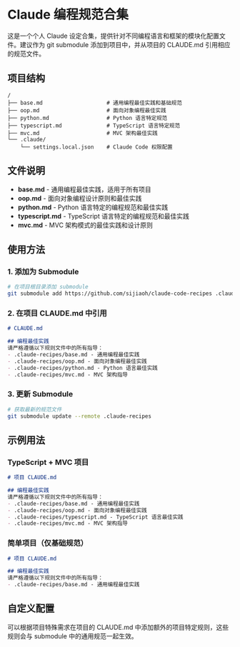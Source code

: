 # Claude 编程规范合集

这是一个个人 Claude 设定合集，提供针对不同编程语言和框架的模块化配置文件。建议作为 git submodule 添加到项目中，并从项目的 CLAUDE.md 引用相应的规范文件。

## 项目结构

```
/
├── base.md                    # 通用编程最佳实践和基础规范
├── oop.md                     # 面向对象编程最佳实践
├── python.md                  # Python 语言特定规范
├── typescript.md              # TypeScript 语言特定规范
├── mvc.md                     # MVC 架构最佳实践
└── .claude/
    └── settings.local.json    # Claude Code 权限配置
```

## 文件说明

- **base.md** - 通用编程最佳实践，适用于所有项目
- **oop.md** - 面向对象编程设计原则和最佳实践
- **python.md** - Python 语言特定的编程规范和最佳实践
- **typescript.md** - TypeScript 语言特定的编程规范和最佳实践
- **mvc.md** - MVC 架构模式的最佳实践和设计原则

## 使用方法

### 1. 添加为 Submodule
```bash
# 在项目根目录添加 submodule
git submodule add https://github.com/sijiaoh/claude-code-recipes .claude-recipes
```

### 2. 在项目 CLAUDE.md 中引用
```markdown
# CLAUDE.md

## 编程最佳实践
请严格遵循以下规则文件中的所有指导：
- .claude-recipes/base.md - 通用编程最佳实践
- .claude-recipes/oop.md - 面向对象编程最佳实践
- .claude-recipes/python.md - Python 语言最佳实践
- .claude-recipes/mvc.md - MVC 架构指导
```

### 3. 更新 Submodule
```bash
# 获取最新的规范文件
git submodule update --remote .claude-recipes
```

## 示例用法

### TypeScript + MVC 项目
```markdown
# 项目 CLAUDE.md

## 编程最佳实践
请严格遵循以下规则文件中的所有指导：
- .claude-recipes/base.md - 通用编程最佳实践
- .claude-recipes/oop.md - 面向对象编程最佳实践
- .claude-recipes/typescript.md - TypeScript 语言最佳实践
- .claude-recipes/mvc.md - MVC 架构指导
```

### 简单项目（仅基础规范）
```markdown
# 项目 CLAUDE.md

## 编程最佳实践
请严格遵循以下规则文件中的所有指导：
- .claude-recipes/base.md - 通用编程最佳实践
```

## 自定义配置

可以根据项目特殊需求在项目的 CLAUDE.md 中添加额外的项目特定规则，这些规则会与 submodule 中的通用规范一起生效。